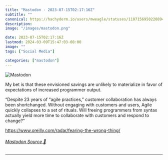```yaml
---
title: "Mastodon - 2023-07-15T02:17:16Z"
subtitle: ""
canonical: https://hachyderm.io/users/mweagle/statuses/110715695022089491
description:
image: "/images/mastodon.png"

date: 2023-07-15T02:17:16Z
lastmod: 2024-03-09T15:47:03-08:00
image: ""
tags: ["Social Media"]

categories: ["mastodon"]
---
```

![Mastodon](/images/mastodon.png)

<p>My bet is that these envisioned savings are unlikely to materialize in favor of expectations of increased programmer output.</p><p>“Despite 23 years of “agile practices,” customer collaboration has always been shortchanged. Without engaging with customers and users, Agile quickly collapses to a set of rituals. Will freeing programmers from syntax actually yield more time to collaborate with customers and respond to change?”</p><p><a href="https://www.oreilly.com/radar/fearing-the-wrong-thing/" target="_blank" rel="nofollow noopener noreferrer" translate="no"><span class="invisible">https://www.</span><span class="ellipsis">oreilly.com/radar/fearing-the-</span><span class="invisible">wrong-thing/</span></a></p>


###### [Mastodon Source 🐘](https://hachyderm.io/@mweagle/110715695022089491)

___
